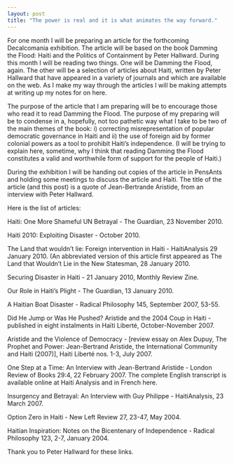 ```yaml
---
layout: post
title: "The power is real and it is what animates the way forward."
---
```


For one month I will be preparing an article for the forthcoming Decalcomania exhibition. The article will be based on the book Damming the Flood: Haiti and the Politics of Containment by Peter Hallward. During this month I will be reading two things. One will be Damming the Flood, again. The other will be a selection of articles about Haiti, written by Peter Hallward that have appeared in a variety of journals and which are available on the web. As I make my way through the articles I will be making attempts at writing up my notes for on here.

The purpose of the article that I am preparing will be to encourage those who read it to read Damming the Flood. The purpose of my preparing will be to condense in a, hopefully, not too pathetic way what I take to be two of the main themes of the book: i) correcting misrepresentation of popular democratic governance in Haiti and ii) the use of foreign aid by former colonial powers as a tool to prohibit Haiti’s independence. (I will be trying to explain here, sometime, why I think that reading Damming the Flood constitutes a valid and worthwhile form of support for the people of Haiti.)

During the exhibition I will be handing out copies of the article in PensAnts and holding some meetings to discuss the article and Haiti. The title of the article (and this post) is a quote of Jean-Bertrande Aristide, from an interview with Peter Hallward.

Here is the list of articles:

Haiti: One More Shameful UN Betrayal - The Guardian, 23 November 2010.

Haiti 2010: Exploiting Disaster - October 2010.

The Land that wouldn’t lie: Foreign intervention in Haiti - HaitiAnalysis 29 January 2010. (An abbreviated version of this article first appeared as The Land that Wouldn’t Lie in the New Statesman, 28 January 2010.

Securing Disaster in Haiti - 21 January 2010, Monthly Review Zine.

Our Role in Haiti’s Plight - The Guardian, 13 January 2010.

A Haitian Boat Disaster - Radical Philosophy 145, September 2007, 53-55.

Did He Jump or Was He Pushed? Aristide and the 2004 Coup in Haiti - published in eight instalments in Haïti Liberté, October-November 2007.

Aristide and the Violence of Democracy - [review essay on Alex Dupuy, The Prophet and Power: Jean-Bertrand Aristide, the International Community and Haiti (2007)], Haiti Liberté nos. 1-3, July 2007.

One Step at a Time: An Interview with Jean-Bertrand Aristide - London Review of Books 29:4, 22 February 2007. The complete English transcript is available online at Haiti Analysis and in French here.

Insurgency and Betrayal: An Interview with Guy Philippe - HaitiAnalysis, 23 March 2007.

Option Zero in Haiti - New Left Review 27, 23-47, May 2004.

Haitian Inspiration: Notes on the Bicentenary of Independence - Radical Philosophy 123, 2-7, January 2004.

Thank you to Peter Hallward for these links.